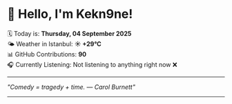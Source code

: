 # 👋 Hello, I'm Kekn9ne!

🗓️ Today is: **Thursday, 04 September 2025**  
🌤️ Weather in Istanbul: **☀️   +29°C**  
📊 GitHub Contributions: **90**  
🎧 Currently Listening: Not listening to anything right now ❌

---

_"Comedy = tragedy + time. — *Carol Burnett*"_

---
